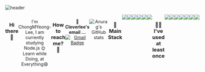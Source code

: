 ![header](https://capsule-render.vercel.app/api?type=waving&text=ChongMyeong-Lee&color=random&fontSize=40)

<div align=center style="display:flex">

<h3 align="center">Hi there 👋</h3>
<p align="center">
I'm ChongMYeong-Lee, I am currently studying Node.js 🌞 <br>
 Learn while Doing, at Everything😄 <br>
    </p>

<h3> How to reach me? 🤔</h3>

📮  **Cleverlee's email ...**[![Gmail Badge](https://img.shields.io/badge/Gmail-d14836?style=flat-square&logo=Gmail&logoColor=white&link=mailto:dlchdaud1327@gmail.com)](mailto:dlchdaud1327@gmail.com)
</p>
<br>



<div align="center" style="display:flex">
    
![Anurag's GitHub stats](https://github-readme-stats.vercel.app/api?username=Lee-ChongMyeong&show_icons=true&count_private=true&theme=nightowl&hide=prs,issues)

</div>





<h3 align=center>🎇 Main Stack</h3>
<div align=center style="display:flex">


<img src="https://img.shields.io/badge/JavaScript-F7DF1E?style=flat-square&logo=JavaScript&logoColor=white"/>
<img src="https://img.shields.io/badge/Node.js-339933?style=flat-square&logo=Node.js&logoColor=white"/>
<img src="https://img.shields.io/badge/MongoDB-47A248?style=flat-square&logo=MongoDB&logoColor=white"/>
<img src="https://img.shields.io/badge/HTML5-E34F26?style=flat-square&logo=HTML5&logoColor=white"/>
<img src="https://img.shields.io/badge/CSS3-1572B6?style=flat-square&logo=CSS3&logoColor=white"/>
<img src="https://img.shields.io/badge/Git-F05032?style=flat-square&logo=Git&logoColor=white"/>


<h3>  🙋‍♂️ I've used at least once  </h3>
    
<img src="https://img.shields.io/badge/TypeScript-3178C6?style=flat-square&logo=TypeScript&logoColor=white"/>
<img src="https://img.shields.io/badge/Flask-000000?style=flat-square&logo=Flask&logoColor=white"/>
<img src="https://img.shields.io/badge/jQuery-0769AD?style=flat-square&logo=jQuery&logoColor=white"/>
<img src="https://img.shields.io/badge/Python-3776AB?style=flat-square&logo=Python&logoColor=white"/>
<br>
<img src="https://img.shields.io/badge/Java-AA3333?style=flat-square&logo=Java&logoColor=white"/>
<img src="https://img.shields.io/badge/Flask-000000?style=flat-square&logo=Flask&logoColor=white"/>
<img src="https://img.shields.io/badge/C-A8B9CC?style=flat-square&logo=C&logoColor=white"/>
</div>

</div>




